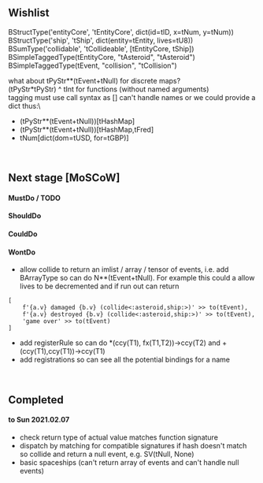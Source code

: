 ## Wishlist

BStructType('entityCore', 'tEntityCore', dict(id=tID, x=tNum, y=tNum))\
BStructType('ship', 'tShip', dict(entity=tEntity, lives=tU8))\
BSumType('collidable', 'tCollideable', [tEntityCore, tShip])\
BSimpleTaggedType(tEntityCore, "tAsteroid", "tAsteroid")\
BSimpleTaggedType(tEvent, "collision", "tCollision")


what about tPyStr**(tEvent+tNull) for discrete maps?\
(tPyStr*tPyStr) ^ tInt   for functions (without named arguments)\
tagging must use call syntax as [] can't handle names or we could provide a dict thus:\
* (tPyStr**(tEvent+tNull))[tHashMap]
* (tPyStr**(tEvent+tNull))[tHashMap,tFred]
* tNum[dict(dom=tUSD, for=tGBP)]
    



<br>

## Next stage [MoSCoW]

#### MustDo / TODO


#### ShouldDo



#### CouldDo



#### WontDo

* allow collide to return an imlist / array / tensor of events, i.e. add BArrayType so can do N**(tEvent+tNull). For example this
could a allow lives to be decremented and if run out can return
```
[
    f'{a.v} damaged {b.v} (collide<:asteroid,ship:>)' >> to(tEvent),
    f'{a.v} destroyed {b.v} (collide<:asteroid,ship:>)' >> to(tEvent),
    'game over' >> to(tEvent)
]
```

* add registerRule so can do *(ccy(T1), fx(T1,T2))->ccy(T2) and +(ccy(T1),ccy(T1))->ccy(T1)
* add registrations so can see all the potential bindings for a name


<br>

## Completed

#### to Sun 2021.02.07
* check return type of actual value matches function signature
* dispatch by matching for compatible signatures if hash doesn't match so collide and return a null event,  e.g. SV(tNull, None)
* basic spaceships (can't return array of events and can't handle null events)
